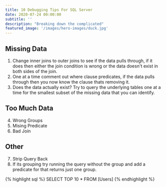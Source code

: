 ```yaml
---
title: 10 Debugging Tips For SQL Server
date: 2020-07-24 00:00:00
subtitle: ''
description: "Breaking down the complicated"
featured_image: '/images/hero-images/duck.jpg'
---
```



## Missing Data
1.  Change inner joins to outer joins to see if the data pulls through, if it does then either the join condition is wrong or the data doesn't exist in both sides of the join.
2.  One at a time comment out where clause predicates, if the data pulls through then you now know the clause thats removing it.
3.  Does the data actually exist? Try to query the underlying tables one at a time for the smallest subset of the missing data that you can identify.

## Too Much Data
4.  Wrong Groups
5.  Mising Predicate
6.  Bad Join

## Other
7.  Strip Query Back
8.  If its grouping try running the query without the group and add a predicate for that returns just one group.





{% highlight sql %}
SELECT
    TOP 10 *
FROM
    [Users]
{% endhighlight %}
